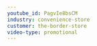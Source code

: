 ```yaml
---
youtube_id: PagvIe8bsCM
industry: convenience-store
customer: the-border-store
video-type: promotional
---
```



